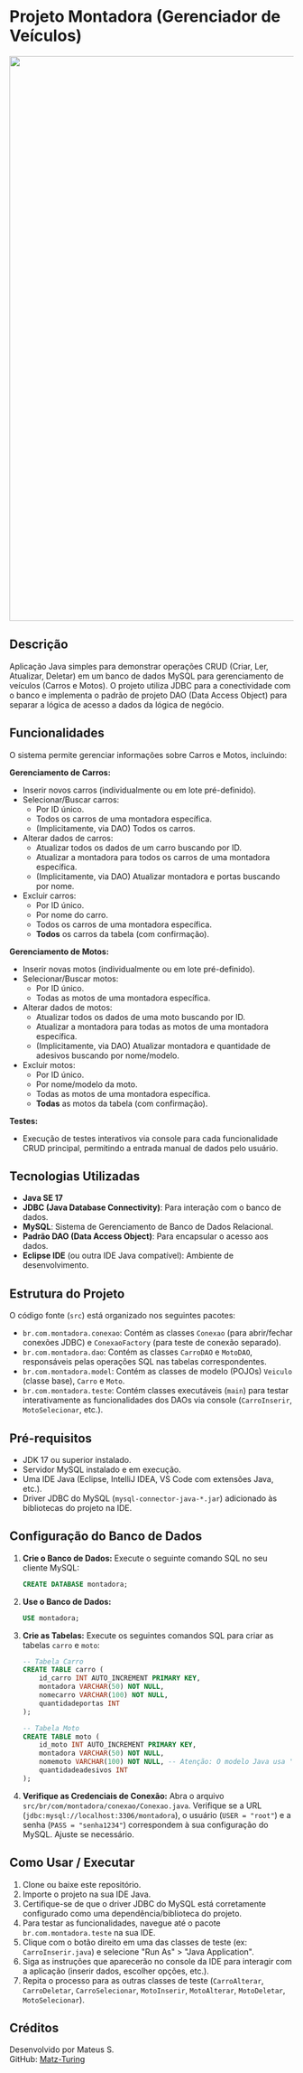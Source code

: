 # Projeto Montadora (Gerenciador de Veículos)

<img src="https://user-images.githubusercontent.com/74038190/212284115-f47cd8ff-2ffb-4b04-b5bf-4d1c14c0247f.gif" width="1000">

## Descrição

Aplicação Java simples para demonstrar operações CRUD (Criar, Ler, Atualizar, Deletar) em um banco de dados MySQL para gerenciamento de veículos (Carros e Motos). O projeto utiliza JDBC para a conectividade com o banco e implementa o padrão de projeto DAO (Data Access Object) para separar a lógica de acesso a dados da lógica de negócio.

## Funcionalidades

O sistema permite gerenciar informações sobre Carros e Motos, incluindo:

**Gerenciamento de Carros:**
*   Inserir novos carros (individualmente ou em lote pré-definido).
*   Selecionar/Buscar carros:
    *   Por ID único.
    *   Todos os carros de uma montadora específica.
    *   (Implicitamente, via DAO) Todos os carros.
*   Alterar dados de carros:
    *   Atualizar todos os dados de um carro buscando por ID.
    *   Atualizar a montadora para todos os carros de uma montadora específica.
    *   (Implicitamente, via DAO) Atualizar montadora e portas buscando por nome.
*   Excluir carros:
    *   Por ID único.
    *   Por nome do carro.
    *   Todos os carros de uma montadora específica.
    *   **Todos** os carros da tabela (com confirmação).

**Gerenciamento de Motos:**
*   Inserir novas motos (individualmente ou em lote pré-definido).
*   Selecionar/Buscar motos:
    *   Por ID único.
    *   Todas as motos de uma montadora específica.
*   Alterar dados de motos:
    *   Atualizar todos os dados de uma moto buscando por ID.
    *   Atualizar a montadora para todas as motos de uma montadora específica.
    *   (Implicitamente, via DAO) Atualizar montadora e quantidade de adesivos buscando por nome/modelo.
*   Excluir motos:
    *   Por ID único.
    *   Por nome/modelo da moto.
    *   Todas as motos de uma montadora específica.
    *   **Todas** as motos da tabela (com confirmação).

**Testes:**
*   Execução de testes interativos via console para cada funcionalidade CRUD principal, permitindo a entrada manual de dados pelo usuário.

## Tecnologias Utilizadas

*   **Java SE 17**
*   **JDBC (Java Database Connectivity)**: Para interação com o banco de dados.
*   **MySQL**: Sistema de Gerenciamento de Banco de Dados Relacional.
*   **Padrão DAO (Data Access Object)**: Para encapsular o acesso aos dados.
*   **Eclipse IDE** (ou outra IDE Java compatível): Ambiente de desenvolvimento.

## Estrutura do Projeto

O código fonte (`src`) está organizado nos seguintes pacotes:

*   `br.com.montadora.conexao`: Contém as classes `Conexao` (para abrir/fechar conexões JDBC) e `ConexaoFactory` (para teste de conexão separado).
*   `br.com.montadora.dao`: Contém as classes `CarroDAO` e `MotoDAO`, responsáveis pelas operações SQL nas tabelas correspondentes.
*   `br.com.montadora.model`: Contém as classes de modelo (POJOs) `Veiculo` (classe base), `Carro` e `Moto`.
*   `br.com.montadora.teste`: Contém classes executáveis (`main`) para testar interativamente as funcionalidades dos DAOs via console (`CarroInserir`, `MotoSelecionar`, etc.).

## Pré-requisitos

*   JDK 17 ou superior instalado.
*   Servidor MySQL instalado e em execução.
*   Uma IDE Java (Eclipse, IntelliJ IDEA, VS Code com extensões Java, etc.).
*   Driver JDBC do MySQL (`mysql-connector-java-*.jar`) adicionado às bibliotecas do projeto na IDE.

## Configuração do Banco de Dados

1.  **Crie o Banco de Dados:**
    Execute o seguinte comando SQL no seu cliente MySQL:
    ```sql
    CREATE DATABASE montadora;
    ```
2.  **Use o Banco de Dados:**
    ```sql
    USE montadora;
    ```
3.  **Crie as Tabelas:**
    Execute os seguintes comandos SQL para criar as tabelas `carro` e `moto`:
    ```sql
    -- Tabela Carro
    CREATE TABLE carro (
        id_carro INT AUTO_INCREMENT PRIMARY KEY,
        montadora VARCHAR(50) NOT NULL,
        nomecarro VARCHAR(100) NOT NULL,
        quantidadeportas INT
    );

    -- Tabela Moto
    CREATE TABLE moto (
        id_moto INT AUTO_INCREMENT PRIMARY KEY,
        montadora VARCHAR(50) NOT NULL,
        nomemoto VARCHAR(100) NOT NULL, -- Atenção: O modelo Java usa 'nomeCarro' herdado, mas o DAO usa 'nomemoto' no SQL.
        quantidadeadesivos INT
    );
    ```
4.  **Verifique as Credenciais de Conexão:**
    Abra o arquivo `src/br/com/montadora/conexao/Conexao.java`. Verifique se a URL (`jdbc:mysql://localhost:3306/montadora`), o usuário (`USER = "root"`) e a senha (`PASS = "senha1234"`) correspondem à sua configuração do MySQL. Ajuste se necessário.

## Como Usar / Executar

1.  Clone ou baixe este repositório.
2.  Importe o projeto na sua IDE Java.
3.  Certifique-se de que o driver JDBC do MySQL está corretamente configurado como uma dependência/biblioteca do projeto.
4.  Para testar as funcionalidades, navegue até o pacote `br.com.montadora.teste` na sua IDE.
5.  Clique com o botão direito em uma das classes de teste (ex: `CarroInserir.java`) e selecione "Run As" > "Java Application".
6.  Siga as instruções que aparecerão no console da IDE para interagir com a aplicação (inserir dados, escolher opções, etc.).
7.  Repita o processo para as outras classes de teste (`CarroAlterar`, `CarroDeletar`, `CarroSelecionar`, `MotoInserir`, `MotoAlterar`, `MotoDeletar`, `MotoSelecionar`).

## Créditos

Desenvolvido por Mateus S.  
GitHub: [Matz-Turing](https://github.com/Matz-Turing)
